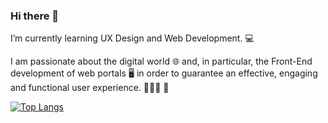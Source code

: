 ### Hi there 👋
I’m currently learning UX Design and Web Development. 💻

I am passionate about the digital world 🌐 and, in particular, the Front-End development of web portals 🖥 in order to guarantee an effective, engaging and functional user experience. 🧑🏻‍💻 🚀


[![Top Langs](https://github-readme-stats.vercel.app/api/top-langs/?username=volp99&layout=compact)](https://github.com/anuraghazra/github-readme-stats)




<!--
**volp99/volp99** is a ✨ _special_ ✨ repository because its `README.md` (this file) appears on your GitHub profile.

Here are some ideas to get you started

- 🔭 I’m currently working on ...
- 🌱 I’m currently learning ...
- 👯 I’m looking to collaborate on ...
- 🤔 I’m looking for help with ...
- 💬 Ask me about ...
- 📫 How to reach me: ...
- 😄 Pronouns: ...
- ⚡ Fun fact: ...
-->
